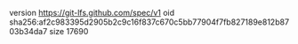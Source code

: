 version https://git-lfs.github.com/spec/v1
oid sha256:af2c983395d2905b2c9c16f837c670c5bb77904f7fb827189e812b8703b34da7
size 17690
